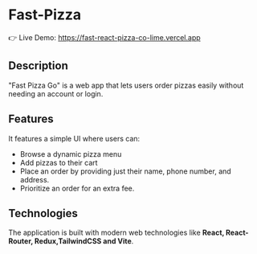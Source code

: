 # Fast-Pizza

👉 Live Demo: https://fast-react-pizza-co-lime.vercel.app

## Description

"Fast Pizza Go" is a web app that lets users order pizzas easily without needing an account or login.

## Features

It features a simple UI where users can:

- Browse a dynamic pizza menu
- Add pizzas to their cart
- Place an order by providing just their name, phone number, and address.
- Prioritize an order for an extra fee.

## Technologies

The application is built with modern web technologies like **React, React-Router, Redux,TailwindCSS and Vite**.
